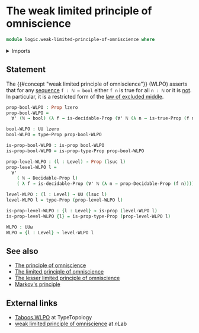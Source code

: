 # The weak limited principle of omniscience

```agda
module logic.weak-limited-principle-of-omniscience where
```

<details><summary>Imports</summary>

```agda
open import elementary-number-theory.natural-numbers

open import foundation.booleans
open import foundation.disjunction
open import foundation.negation
open import foundation.universal-quantification
open import foundation.universe-levels

open import foundation-core.decidable-propositions
open import foundation-core.propositions
open import foundation-core.sets
```

</details>

## Statement

The {{#concept "weak limited principle of omniscience"}} (WLPO) asserts that for
any [sequence](foundation.sequences.md) `f : ℕ → bool` either `f n` is true for
all `n : ℕ` or it is [not](foundation-core.negation.md). In particular, it is a
restricted form of the
[law of excluded middle](foundation.law-of-excluded-middle.md).

```agda
prop-bool-WLPO : Prop lzero
prop-bool-WLPO =
  ∀' (ℕ → bool) (λ f → is-decidable-Prop (∀' ℕ (λ n → is-true-Prop (f n))))

bool-WLPO : UU lzero
bool-WLPO = type-Prop prop-bool-WLPO

is-prop-bool-WLPO : is-prop bool-WLPO
is-prop-bool-WLPO = is-prop-type-Prop prop-bool-WLPO
```

```agda
prop-level-WLPO : (l : Level) → Prop (lsuc l)
prop-level-WLPO l =
  ∀'
    ( ℕ → Decidable-Prop l)
    ( λ f → is-decidable-Prop (∀' ℕ (λ n → prop-Decidable-Prop (f n))))

level-WLPO : (l : Level) → UU (lsuc l)
level-WLPO l = type-Prop (prop-level-WLPO l)

is-prop-level-WLPO : {l : Level} → is-prop (level-WLPO l)
is-prop-level-WLPO {l} = is-prop-type-Prop (prop-level-WLPO l)
```

```agda
WLPO : UUω
WLPO = {l : Level} → level-WLPO l
```

## See also

- [The principle of omniscience](logic.principle-of-omniscience.md)
- [The limited principle of omniscience](logic.limited-principle-of-omniscience.md)
- [The lesser limited principle of omniscience](logic.lesser-limited-principle-of-omniscience.md)
- [Markov's principle](logic.markovs-principle.md)

## External links

- [Taboos.WLPO](https://martinescardo.github.io/TypeTopology/Taboos.WLPO.html)
  at TypeTopology
- [weak limited principle of omniscience](https://ncatlab.org/nlab/show/weak+limited+principle+of+omniscience)
  at $n$Lab
